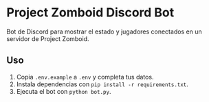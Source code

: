 # Project Zomboid Discord Bot

Bot de Discord para mostrar el estado y jugadores conectados en un servidor de Project Zomboid.

## Uso

1. Copia `.env.example` a `.env` y completa tus datos.
2. Instala dependencias con `pip install -r requirements.txt`.
3. Ejecuta el bot con `python bot.py`.
